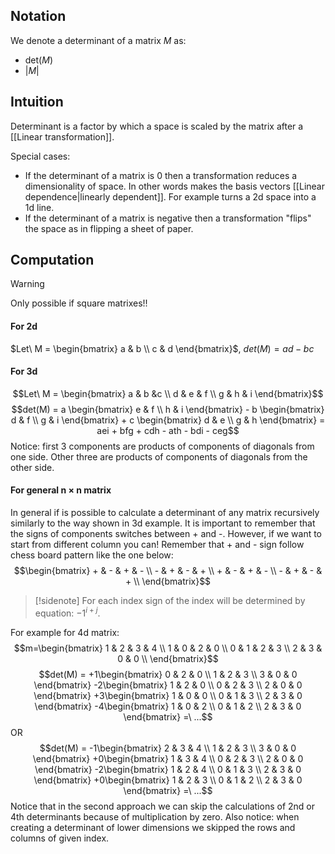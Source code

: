 ## Notation
We denote a determinant of a matrix $M$ as:
- det($M$) 
- $\vert M \vert$

## Intuition
Determinant is a factor by which a space is scaled by the matrix after a [[Linear transformation]].

Special cases: 
- If the determinant of a matrix is 0 then a transformation reduces a dimensionality of space. In other words makes the basis vectors [[Linear dependence|linearly dependent]]. For example turns a 2d space into a 1d line.
- If the determinant of a matrix is negative then a transformation "flips" the space as in flipping a sheet of paper.

## Computation
> [!Warning] 
> Only possible if square matrixes!!

#### For 2d
$Let\ M = \begin{bmatrix} a & b \\ c & d \end{bmatrix}$, $det(M) = ad-bc$ 

#### For 3d
$$Let\ M = \begin{bmatrix} a & b &c \\ d & e & f \\ g & h & i \end{bmatrix}$$
$$det(M) = 
a \begin{bmatrix} e & f \\ h & i \end{bmatrix} -
b \begin{bmatrix} d & f \\ g & i \end{bmatrix} + 
c \begin{bmatrix} d & e \\ g & h \end{bmatrix} = 
aei + bfg + cdh - ath - bdi - ceg$$
Notice: first 3 components are products of components of diagonals from one side. Other three are products of components of diagonals from the other side.

#### For general n $\times$ n matrix
In general if is possible to calculate a determinant of any matrix recursively similarly to the way shown in 3d example. It is important to remember that the signs of components switches between + and -. 
However, if we want to start from different column you can! Remember that + and - sign follow chess board pattern like the one below:
$$\begin{bmatrix} + & - & + & - \\ - & + & - & + \\ + & - & + & - \\ - & + & - & + \\ \end{bmatrix}$$
> [!sidenote]
>  For each index sign of the index will be determined by equation: $-1^{i+j}$. 

For example for 4d matrix:
$$m=\begin{bmatrix} 1 & 2 & 3 & 4 \\ 1 & 0 & 2 & 0 \\ 0 & 1 & 2 & 3 \\ 2 & 3 & 0 & 0 \\ \end{bmatrix}$$
$$det(M) = 
+1\begin{bmatrix} 0 & 2 & 0 \\ 1 & 2 & 3 \\ 3 & 0 & 0 \end{bmatrix}
-2\begin{bmatrix} 1 & 2 & 0 \\ 0 & 2 & 3 \\ 2 & 0 & 0 \end{bmatrix}
+3\begin{bmatrix} 1 & 0 & 0 \\ 0 & 1 & 3 \\ 2 & 3 & 0 \end{bmatrix}
-4\begin{bmatrix} 1 & 0 & 2 \\ 0 & 1 & 2 \\ 2 & 3 & 0 \end{bmatrix}
=\ ...$$
OR
$$det(M) = 
-1\begin{bmatrix} 2 & 3 & 4 \\ 1 & 2 & 3 \\ 3 & 0 & 0 \end{bmatrix}
+0\begin{bmatrix} 1 & 3 & 4 \\ 0 & 2 & 3 \\ 2 & 0 & 0 \end{bmatrix}
-2\begin{bmatrix} 1 & 2 & 4 \\ 0 & 1 & 3 \\ 2 & 3 & 0 \end{bmatrix}
+0\begin{bmatrix} 1 & 2 & 3 \\ 0 & 1 & 2 \\ 2 & 3 & 0 \end{bmatrix}
=\ ...$$
Notice that in the second approach we can skip the calculations of 2nd or 4th determinants because of multiplication by zero.
Also notice: when creating a determinant of lower dimensions we skipped the rows and columns of given index.

